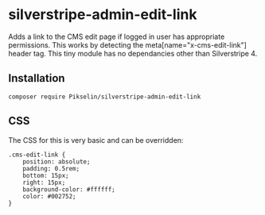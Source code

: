 # silverstripe-admin-edit-link
Adds a link to the CMS edit page if logged in user has appropriate permissions. This works by detecting the meta[name="x-cms-edit-link"] header tag.
This tiny module has no dependancies other than Silverstripe 4.

## Installation
`composer require Pikselin/silverstripe-admin-edit-link`

## CSS
The CSS for this is very basic and can be overridden:
```
.cms-edit-link {
    position: absolute;
    padding: 0.5rem;
    bottom: 15px;
    right: 15px;
    background-color: #ffffff;
    color: #002752;
}
```